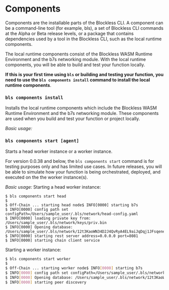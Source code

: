 # Components

Components are the installable parts of the Blockless CLI. A component can be a command-line tool (for example, bls), a set of Blockless CLI commands at the Alpha or Beta release levels, or a package that contains dependencies used by a tool in the Blockless CLI, such as the local runtime components.

The local runtime components consist of the Blockless WASM Runtime Environment and the b7s networking module. With the local runtime components, you will be able to build and test your function locally.

**If this is your first time using `bls` or building and testing your function, you need to use the `bls components install` command to install the local runtime components**.

### `bls components install`

Installs the local runtime components which include the Blockless WASM Runtime Environment and the b7s networking module. These components are used when you build and test your function or project locally.

_Basic usage:_

### `bls components start [agent]`

Starts a head worker instance or a worker instance.

For version 0.0.38 and below, the `bls components start` command is for testing purposes only and has limited use cases. In future releases, you will be able to simulate how your function is being orchestrated, deployed, and executed on the the worker instance(s).

_Basic usage:_ Starting a head worker instance:

```
$ bls components start head
$
$ Off-Chain ... starting head node$ INFO[0000] starting b7s
$ INFO[0000] config path set configPath=/Users/sample_user/.bls/network/head-config.yaml
$ INFO[0000] loading private key from: /Users/sample_user/.bls/network/keys/priv.bin
$ INFO[0000] Opening database: /Users/sample_user/.bls/network/12t3KaoWN34D2J4QvRyA4EL9aiJqDqj1JFsqeneZYvnMNPduZsts_appDb
$ INFO[0000] starting rest server address=0.0.0.0 port=8081
$ INFO[0000] starting chain client service
```

Starting a worker instance:

```bash
$ bls components start worker
$
$ Off-Chain ... starting worker node$ INFO[0000] starting b7s
$ INFO[0000] config path set configPath=/Users/sample_user/.bls/network/worker-config.yaml
$ INFO[0000] Opening database: /Users/sample_user/.bls/network/12t3KaoWN34D2J4QvRyA4EL9aiJqDqj1JFsqeneZYvnMNPduZsts_appDb
$ INFO[0000] starting peer discovery
```
